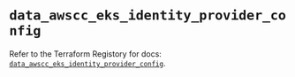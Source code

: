 # `data_awscc_eks_identity_provider_config`

Refer to the Terraform Registory for docs: [`data_awscc_eks_identity_provider_config`](https://registry.terraform.io/providers/hashicorp/awscc/0.70.0/docs/data-sources/eks_identity_provider_config).
